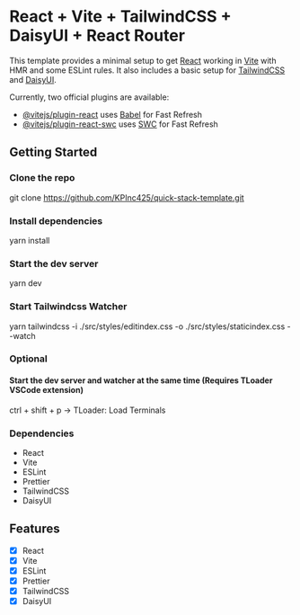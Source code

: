 # React + Vite + TailwindCSS + DaisyUI + React Router

This template provides a minimal setup to get [React](https://reactjs.org/) working in [Vite](https://vitejs.dev/) with HMR and some ESLint rules. It also includes a basic setup for [TailwindCSS](https://tailwindcss.com/) and [DaisyUI](https://daisyui.com/).

Currently, two official plugins are available:

- [@vitejs/plugin-react](https://github.com/vitejs/vite-plugin-react/blob/main/packages/plugin-react/README.md) uses [Babel](https://babeljs.io/) for Fast Refresh
- [@vitejs/plugin-react-swc](https://github.com/vitejs/vite-plugin-react-swc) uses [SWC](https://swc.rs/) for Fast Refresh

## Getting Started
### Clone the repo
git clone https://github.com/KPInc425/quick-stack-template.git

### Install dependencies
yarn install

### Start the dev server
yarn dev

### Start Tailwindcss Watcher
yarn tailwindcss -i ./src/styles/editindex.css -o ./src/styles/staticindex.css --watch

### Optional
#### Start the dev server and watcher at the same time (Requires TLoader VSCode extension)
ctrl + shift + p -> TLoader: Load Terminals

### Dependencies
- React
- Vite
- ESLint
- Prettier
- TailwindCSS
- DaisyUI

## Features
- [x] React
- [x] Vite
- [x] ESLint
- [x] Prettier
- [x] TailwindCSS
- [x] DaisyUI
